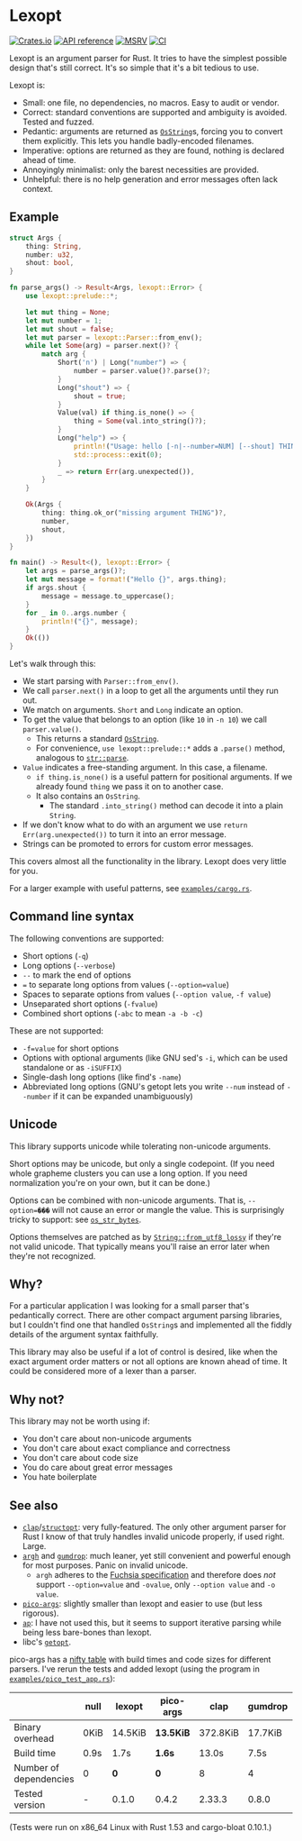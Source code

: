 # Lexopt

[![Crates.io](https://img.shields.io/crates/v/lexopt.svg)](https://crates.io/crates/lexopt)
[![API reference](https://docs.rs/lexopt/badge.svg)](https://docs.rs/lexopt/)
[![MSRV](https://img.shields.io/badge/MSRV-1.31-blue)](https://blog.rust-lang.org/2018/12/06/Rust-1.31-and-rust-2018.html)
[![CI](https://img.shields.io/github/workflow/status/blyxxyz/lexopt/CI/master)](https://github.com/blyxxyz/lexopt/actions)

Lexopt is an argument parser for Rust. It tries to have the simplest possible design that's still correct. It's so simple that it's a bit tedious to use.

Lexopt is:
- Small: one file, no dependencies, no macros. Easy to audit or vendor.
- Correct: standard conventions are supported and ambiguity is avoided. Tested and fuzzed.
- Pedantic: arguments are returned as [`OsString`](https://doc.rust-lang.org/std/ffi/struct.OsString.html)s, forcing you to convert them explicitly. This lets you handle badly-encoded filenames.
- Imperative: options are returned as they are found, nothing is declared ahead of time.
- Annoyingly minimalist: only the barest necessities are provided.
- Unhelpful: there is no help generation and error messages often lack context.

## Example
```rust
struct Args {
    thing: String,
    number: u32,
    shout: bool,
}

fn parse_args() -> Result<Args, lexopt::Error> {
    use lexopt::prelude::*;

    let mut thing = None;
    let mut number = 1;
    let mut shout = false;
    let mut parser = lexopt::Parser::from_env();
    while let Some(arg) = parser.next()? {
        match arg {
            Short('n') | Long("number") => {
                number = parser.value()?.parse()?;
            }
            Long("shout") => {
                shout = true;
            }
            Value(val) if thing.is_none() => {
                thing = Some(val.into_string()?);
            }
            Long("help") => {
                println!("Usage: hello [-n|--number=NUM] [--shout] THING");
                std::process::exit(0);
            }
            _ => return Err(arg.unexpected()),
        }
    }

    Ok(Args {
        thing: thing.ok_or("missing argument THING")?,
        number,
        shout,
    })
}

fn main() -> Result<(), lexopt::Error> {
    let args = parse_args()?;
    let mut message = format!("Hello {}", args.thing);
    if args.shout {
        message = message.to_uppercase();
    }
    for _ in 0..args.number {
        println!("{}", message);
    }
    Ok(())
}
```

Let's walk through this:
- We start parsing with `Parser::from_env()`.
- We call `parser.next()` in a loop to get all the arguments until they run out.
- We match on arguments. `Short` and `Long` indicate an option.
- To get the value that belongs to an option (like `10` in `-n 10`) we call `parser.value()`.
  - This returns a standard [`OsString`](https://doc.rust-lang.org/std/ffi/struct.OsString.html).
  - For convenience, `use lexopt::prelude::*` adds a `.parse()` method, analogous to [`str::parse`](https://doc.rust-lang.org/std/primitive.str.html#method.parse).
- `Value` indicates a free-standing argument. In this case, a filename.
  - `if thing.is_none()` is a useful pattern for positional arguments. If we already found `thing` we pass it on to another case.
  - It also contains an `OsString`.
    - The standard `.into_string()` method can decode it into a plain `String`.
- If we don't know what to do with an argument we use `return Err(arg.unexpected())` to turn it into an error message.
- Strings can be promoted to errors for custom error messages.

This covers almost all the functionality in the library. Lexopt does very little for you.

For a larger example with useful patterns, see [`examples/cargo.rs`](examples/cargo.rs).

## Command line syntax
The following conventions are supported:
- Short options (`-q`)
- Long options (`--verbose`)
- `--` to mark the end of options
- `=` to separate long options from values (`--option=value`)
- Spaces to separate options from values (`--option value`, `-f value`)
- Unseparated short options (`-fvalue`)
- Combined short options (`-abc` to mean `-a -b -c`)

These are not supported:
- `-f=value` for short options
- Options with optional arguments (like GNU sed's `-i`, which can be used standalone or as `-iSUFFIX`)
- Single-dash long options (like find's `-name`)
- Abbreviated long options (GNU's getopt lets you write `--num` instead of `--number` if it can be expanded unambiguously)

## Unicode
This library supports unicode while tolerating non-unicode arguments.

Short options may be unicode, but only a single codepoint. (If you need whole grapheme clusters you can use a long option. If you need normalization you're on your own, but it can be done.)

Options can be combined with non-unicode arguments. That is, `--option=���` will not cause an error or mangle the value. This is surprisingly tricky to support: see [`os_str_bytes`](https://crates.io/crates/os_str_bytes).

Options themselves are patched as by [`String::from_utf8_lossy`](https://doc.rust-lang.org/std/string/struct.String.html#method.from_utf8_lossy) if they're not valid unicode. That typically means you'll raise an error later when they're not recognized.

## Why?
For a particular application I was looking for a small parser that's pedantically correct. There are other compact argument parsing libraries, but I couldn't find one that handled `OsString`s and implemented all the fiddly details of the argument syntax faithfully.

This library may also be useful if a lot of control is desired, like when the exact argument order matters or not all options are known ahead of time. It could be considered more of a lexer than a parser.

## Why not?
This library may not be worth using if:
- You don't care about non-unicode arguments
- You don't care about exact compliance and correctness
- You don't care about code size
- You do care about great error messages
- You hate boilerplate

## See also
- [`clap`](https://github.com/clap-rs/clap)/[`structopt`](https://github.com/TeXitoi/structopt): very fully-featured. The only other argument parser for Rust I know of that truly handles invalid unicode properly, if used right. Large.
- [`argh`](https://github.com/google/argh) and [`gumdrop`](https://github.com/murarth/gumdrop): much leaner, yet still convenient and powerful enough for most purposes. Panic on invalid unicode.
  - `argh` adheres to the [Fuchsia specification](https://fuchsia.dev/fuchsia-src/concepts/api/cli#command_line_arguments) and therefore does *not* support `--option=value` and `-ovalue`, only `--option value` and `-o value`.
- [`pico-args`](https://github.com/RazrFalcon/pico-args): slightly smaller than lexopt and easier to use (but less rigorous).
- [`ap`](https://docs.rs/ap): I have not used this, but it seems to support iterative parsing while being less bare-bones than lexopt.
- libc's [`getopt`](https://en.wikipedia.org/wiki/Getopt#Examples).

pico-args has a [nifty table](https://github.com/RazrFalcon/pico-args#alternatives) with build times and code sizes for different parsers. I've rerun the tests and added lexopt (using the program in [`examples/pico_test_app.rs`](examples/pico_test_app.rs)):

|                        | null | lexopt  | pico-args   | clap     | gumdrop | structopt | argh    |
|------------------------|------|---------|-------------|----------|---------|-----------|---------|
| Binary overhead        | 0KiB | 14.5KiB | **13.5KiB** | 372.8KiB | 17.7KiB | 371.2KiB  | 16.8KiB |
| Build time             | 0.9s | 1.7s    | **1.6s**    | 13.0s    | 7.5s    | 17.0s     | 7.5s    |
| Number of dependencies | 0    | **0**   | **0**       | 8        | 4       | 19        | 6       |
| Tested version         | -    | 0.1.0   | 0.4.2       | 2.33.3   | 0.8.0   | 0.3.22    | 0.1.4   |

(Tests were run on x86_64 Linux with Rust 1.53 and cargo-bloat 0.10.1.)
